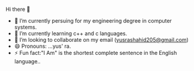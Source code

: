  Hi there 👋

- 🔭 I’m currently persuing for my  engineering degree in computer systems.
- 🌱 I’m currently learning c++ and c languages.
- 👯 I’m looking to collaborate on my email (yusrashahid205@gmail.com)
- 😄 Pronouns: ...yus' ra.
- ⚡ Fun fact:"I Am" is the shortest complete sentence in the English language..
